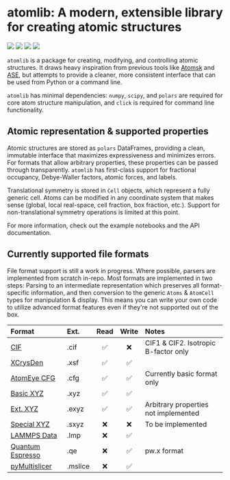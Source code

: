 # atomlib: A modern, extensible library for creating atomic structures
[![][ci-badge]][ci-url] [![][commit-badge]][commit-url] [![][docs-stable-badge]][docs-stable-url] [![][docs-dev-badge]][docs-dev-url]

`atomlib` is a package for creating, modifying, and controlling atomic structures. It draws heavy inspiration from previous tools like [Atomsk][atomsk] and [ASE][ase], but attempts to provide a cleaner, more consistent interface that can be used from Python or a command line.

`atomlib` has minimal dependencies: `numpy`, `scipy`, and `polars` are required for core atom structure manipulation, and `click` is required for command line functionality.

## Atomic representation & supported properties

Atomic structures are stored as `polars` DataFrames, providing a clean, immutable interface that maximizes expressiveness and minimizes errors.
For formats that allow arbitrary properties, these properties can be passed through transparently. `atomlib` has first-class support for fractional occupancy, Debye-Waller factors, atomic forces, and labels.

Translational symmetry is stored in `Cell` objects, which represent a fully generic cell. Atoms can be modified in any coordinate system that makes sense (global, local real-space, cell fraction, box fraction, etc.). Support for non-translational symmetry operations is limited at this point.

For more information, check out the example notebooks and the API documentation.

## Currently supported file formats

File format support is still a work in progress. Where possible, parsers are implemented from scratch in-repo.
Most formats are implemented in two steps: Parsing to an intermediate representation which preserves all format-specific information, and then conversion to the generic `Atoms` & `AtomCell` types for manipulation & display.
This means you can write your own code to utilize advanced format features even if they're not supported out of the box.

| Format                 | Ext.    | Read               | Write              | Notes |
| :--------------------- | :------ | :----------------: | :----------------: | :---- |
| [CIF][cif]             | .cif    | :white_check_mark: | :x:                | CIF1 & CIF2. Isotropic B-factor only |
| [XCrysDen][xsf]        | .xsf    | :white_check_mark: | :white_check_mark: |       |
| [AtomEye CFG][cfg]     | .cfg    | :white_check_mark: | :white_check_mark: | Currently basic format only |
| [Basic XYZ][xyz]       | .xyz    | :white_check_mark: | :white_check_mark: |       |
| [Ext. XYZ][xyz]        | .exyz   | :white_check_mark: | :white_check_mark: | Arbitrary properties not implemented |
| [Special XYZ][xyz]     | .sxyz   | :x:                | :x:                | To be implemented |
| [LAMMPS Data][lmp]     | .lmp    | :x:                | :white_check_mark: |       |
| [Quantum Espresso][qe] | .qe     | :x:                | :white_check_mark: | pw.x format  |
| [pyMultislicer][pyM]   | .mslice | :x:                | :white_check_mark: |       |

[atomsk]: https://atomsk.univ-lille.fr/
[ase]: https://wiki.fysik.dtu.dk/ase/
[cif]: https://www.iucr.org/resources/cif
[xsf]: http://www.xcrysden.org/doc/XSF.html
[cfg]: https://atomsk.univ-lille.fr/doc/en/format_cfg.html
[xyz]: https://atomsk.univ-lille.fr/doc/en/format_xyz.html
[lmp]: https://docs.lammps.org/read_data.html
[qe]: https://www.quantum-espresso.org/Doc/INPUT_PW.html
[pyM]: https://github.com/LeBeauGroup/pyMultislicer

[ci-badge]: https://github.com/hexane360/atomlib/workflows/CI/badge.svg
[ci-url]: https://github.com/hexane360/atomlib/actions?query=workflow%3ACI
[docs-dev-badge]: https://img.shields.io/badge/docs-dev-blue
[docs-dev-url]: https://hexane360.github.io/atomlib/dev/
[docs-stable-badge]: https://img.shields.io/badge/docs-stable-blue
[docs-stable-url]: https://hexane360.github.io/atomlib/latest/
[commit-badge]: https://img.shields.io/github/last-commit/hexane360/atomlib
[commit-url]: https://github.com/hexane360/atomlib/commits